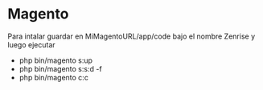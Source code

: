 # Magento

Para intalar guardar en MiMagentoURL/app/code bajo el nombre Zenrise y luego ejecutar

* php bin/magento s:up
* php bin/magento s:s:d -f
* php bin/magento c:c